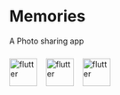 # Memories

A Photo sharing app

###
<p>
  <img src="https://www.vectorlogo.zone/logos/flutterio/flutterio-icon.svg" alt="flutter" width="50" height="50"/>
  &nbsp;&nbsp;
  <img src="https://riverpod.dev/img/logo.svg" alt="flutter" width="50" height="50"/>
  &nbsp;&nbsp;
  <img src="https://app.supabase.com/img/supabase-logo.svg" alt="flutter" width="50" height="50"/> 
</p>
